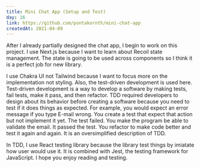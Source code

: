 ```yaml
---
title: Mini Chat App (Setup and Test)
day: 16
link: https://github.com/pontakornth/mini-chat-app
createdAt: 2021-04-09
---
```

After I already partially designed the chat app, I begin to work on this project. I use Next.js
because I want to learn about Recoil state management. The state is going to be used across 
components so I think it is a perfect job for new library.<!--more-->


I use Chakra UI not Tailwind because I want to focus more on the implementation not styling.
Also, the test-driven development is used here. Test-driven development is a way to develop
a software by making tests, fail tests, make it pass, and then refactor. TDD required developers to design about its behavior before creating a software because you need to test
if it does things as expected. For example, you would expect an error message if you type 
E-mail wrong. You create a test that expect that action but not implement it yet. The test
failed. You make the program be able to validate the email. It passed the test. You refactor
to make code better and test it again and again. It is an oversimplified description of TDD.


In TDD, I use React testing library because the library test things by imiatate how user
would use it. It is combined with Jest, the testing framework for JavaScript. I hope
you enjoy reading and testing.